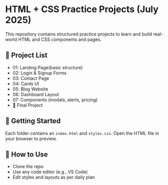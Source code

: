 # HTML + CSS Practice Projects (July 2025)

This repository contains structured practice projects to learn and build real-world HTML and CSS components and pages.

## 📁 Project List
- 01: Landing Page(basic structure)
- 02: Login & Signup Forms
- 03: Contact Page
- 04: Cards UI
- 05: Blog Website
- 06: Dashboard Layout
- 07: Components (modals, alerts, pricing)
- 🎯 Final Project

## 🚀 Getting Started
Each folder contains an `index.html` and `styles.css`. Open the HTML file in your browser to preview.

## 📌 How to Use
- Clone the repo
- Use any code editor (e.g., VS Code)
- Edit styles and layouts as per daily plan
